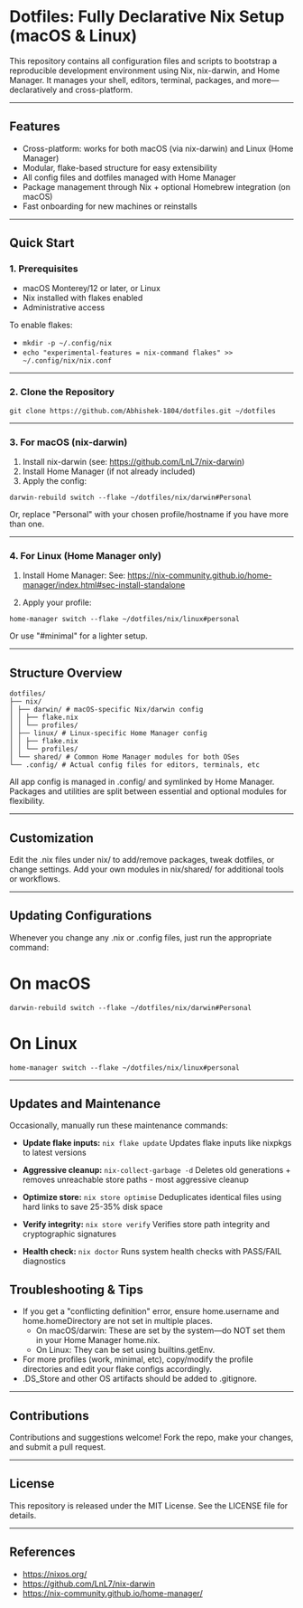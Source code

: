 # Dotfiles: Fully Declarative Nix Setup (macOS & Linux)

This repository contains all configuration files and scripts to bootstrap a reproducible development environment using Nix, nix-darwin, and Home Manager.
It manages your shell, editors, terminal, packages, and more—declaratively and cross-platform.

---

## Features

- Cross-platform: works for both macOS (via nix-darwin) and Linux (Home Manager)
- Modular, flake-based structure for easy extensibility
- All config files and dotfiles managed with Home Manager
- Package management through Nix + optional Homebrew integration (on macOS)
- Fast onboarding for new machines or reinstalls

---

## Quick Start

### 1. Prerequisites

- macOS Monterey/12 or later, or Linux
- Nix installed with flakes enabled
- Administrative access

To enable flakes:

- `mkdir -p ~/.config/nix`
- `echo "experimental-features = nix-command flakes" >> ~/.config/nix/nix.conf`

---

### 2. Clone the Repository

`git clone https://github.com/Abhishek-1804/dotfiles.git ~/dotfiles`

---

### 3. For macOS (nix-darwin)

1. Install nix-darwin (see: <https://github.com/LnL7/nix-darwin>)
2. Install Home Manager (if not already included)
3. Apply the config:

`darwin-rebuild switch --flake ~/dotfiles/nix/darwin#Personal`

Or, replace "Personal" with your chosen profile/hostname if you have more than one.

---

### 4. For Linux (Home Manager only)

1. Install Home Manager:
   See: <https://nix-community.github.io/home-manager/index.html#sec-install-standalone>

2. Apply your profile:

`home-manager switch --flake ~/dotfiles/nix/linux#personal`

Or use "#minimal" for a lighter setup.

---

## Structure Overview

```
dotfiles/
├── nix/
│ ├── darwin/ # macOS-specific Nix/darwin config
│ │ ├── flake.nix
│ │ └── profiles/
│ ├── linux/ # Linux-specific Home Manager config
│ │ ├── flake.nix
│ │ └── profiles/
│ └── shared/ # Common Home Manager modules for both OSes
└── .config/ # Actual config files for editors, terminals, etc
```

All app config is managed in .config/ and symlinked by Home Manager.
Packages and utilities are split between essential and optional modules for flexibility.

---

## Customization

Edit the .nix files under nix/ to add/remove packages, tweak dotfiles, or change settings.
Add your own modules in nix/shared/ for additional tools or workflows.

---

## Updating Configurations

Whenever you change any .nix or .config files, just run the appropriate command:

# On macOS

`darwin-rebuild switch --flake ~/dotfiles/nix/darwin#Personal`

# On Linux

`home-manager switch --flake ~/dotfiles/nix/linux#personal`

---

## Updates and Maintenance

Occasionally, manually run these maintenance commands:

- **Update flake inputs:**
  `nix flake update`
  Updates flake inputs like nixpkgs to latest versions

- **Aggressive cleanup:**
  `nix-collect-garbage -d`
  Deletes old generations + removes unreachable store paths - most aggressive cleanup

- **Optimize store:**
  `nix store optimise`
  Deduplicates identical files using hard links to save 25-35% disk space

- **Verify integrity:**
  `nix store verify`
  Verifies store path integrity and cryptographic signatures

- **Health check:**
  `nix doctor`
  Runs system health checks with PASS/FAIL diagnostics

## Troubleshooting & Tips

- If you get a "conflicting definition" error, ensure home.username and home.homeDirectory are not set in multiple places.
  - On macOS/darwin: These are set by the system—do NOT set them in your Home Manager home.nix.
  - On Linux: They can be set using builtins.getEnv.
- For more profiles (work, minimal, etc), copy/modify the profile directories and edit your flake configs accordingly.
- .DS_Store and other OS artifacts should be added to .gitignore.

---

## Contributions

Contributions and suggestions welcome!
Fork the repo, make your changes, and submit a pull request.

---

## License

This repository is released under the MIT License. See the LICENSE file for details.

---

## References

- <https://nixos.org/>
- <https://github.com/LnL7/nix-darwin>
- <https://nix-community.github.io/home-manager/>
